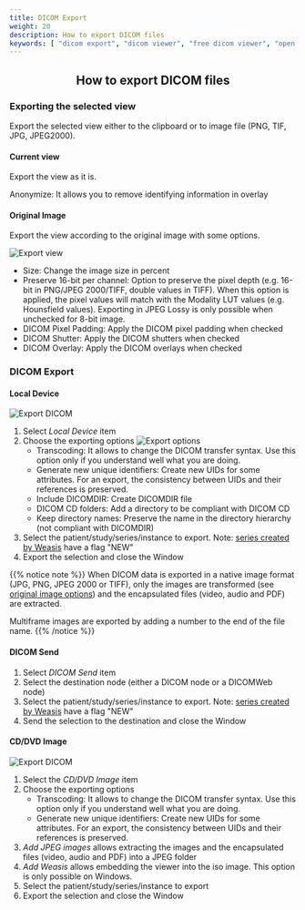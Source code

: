 ```yaml
---
title: DICOM Export
weight: 20
description: How to export DICOM files
keywords: [ "dicom export", "dicom viewer", "free dicom viewer", "open source dicom viewer", "weasis dicom viewer",  "multi-platform dicom viewer", "pacs viewer" ]
---
```


## <center>How to export DICOM files</center>

### Exporting the selected view

Export the selected view either to the clipboard or to image file (PNG, TIF, JPG, JPEG2000).

#### Current view

Export the view as it is.

Anonymize: It allows you to remove identifying information in overlay

#### Original Image

Export the view according to the original image with some options.

![Export view](/tuto/dicom-export-view.png?classes=shadow&width=350)
<br>
* Size: Change the image size in percent
* Preserve 16-bit per channel: Option to preserve the pixel depth (e.g. 16-bit in PNG/JPEG 2000/TIFF, double values in TIFF). When this option is applied, the pixel values will match with the Modality LUT values (e.g. Hounsfield values). Exporting in JPEG Lossy is only possible when unchecked for 8-bit image.
* DICOM Pixel Padding: Apply the DICOM pixel padding when checked
* DICOM Shutter: Apply the DICOM shutters when checked
* DICOM Overlay: Apply the DICOM overlays when checked

### DICOM Export

#### Local Device

![Export DICOM](/tuto/export-ko-pr.png?classes=shadow&width=500)
<br>
1. Select *Local Device* item
2. Choose the exporting options
   ![Export options](/tuto/dicom-export-options.png?classes=shadow&width=350)
   * Transcoding: It allows to change the DICOM transfer syntax. Use this option only if you understand well what you are doing.
   * Generate new unique identifiers: Create new UIDs for some attributes. For an export, the consistency between UIDs and their references is preserved.
   * Include DICOMDIR: Create DICOMDIR file
   * DICOM CD folders: Add a directory to be compliant with DICOM CD
   * Keep directory names: Preserve the name in the directory hierarchy (not compliant with DICOMDIR)
3. Select the patient/study/series/instance to export. Note: [series created by Weasis](../build-ko-pr/) have a flag "NEW"
4. Export the selection and close the Window

{{% notice note %}}
When DICOM data is exported in a native image format (JPG, PNG, JPEG 2000 or TIFF), only the images are transformed (see [original image options](#original-image)) and the encapsulated files (video, audio and PDF) are extracted.

Multiframe images are exported by adding a number to the end of the file name.
{{% /notice %}}

#### DICOM Send

1. Select *DICOM Send* item
2. Select the destination node (either a DICOM node or a DICOMWeb node)
3. Select the patient/study/series/instance to export. Note: [series created by Weasis](../build-ko-pr/) have a flag "NEW"
4. Send the selection to the destination and close the Window

#### CD/DVD Image

![Export DICOM](/tuto/dicom-export-cd.png?classes=shadow&width=750)
<br>
1. Select the *CD/DVD Image* item
2. Choose the exporting options
   * Transcoding: It allows to change the DICOM transfer syntax. Use this option only if you understand well what you are doing.
   * Generate new unique identifiers: Create new UIDs for some attributes. For an export, the consistency between UIDs and their references is preserved.
3. *Add JPEG images* allows extracting the images and the encapsulated files (video, audio and PDF) into a JPEG folder
4. *Add Weasis* allows embedding the viewer into the iso image. This option is only possible on Windows.
5. Select the patient/study/series/instance to export
6. Export the selection and close the Window